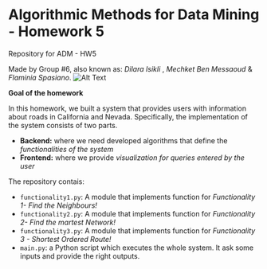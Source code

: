 # Algorithmic Methods for Data Mining - Homework 5
Repository for ADM - HW5

Made by Group #6, also known as: *Dilara Isikli* , *Mechket Ben Messaoud* & *Flaminia Spasiano*.
![Alt Text](https://1igc0ojossa412h1e3ek8d1w-wpengine.netdna-ssl.com/wp-content/uploads/2018/03/9780921338390.jpg)

**Goal of the homework**

In this homework, we built a system that provides users with information about roads in California and Nevada. Specifically, the implementation of the system consists of two parts. 

* __Backend:__ where we need developed algorithms that define the *functionalities of the system*
* __Frontend:__ where we provide *visualization for queries entered by the user*

 
 The repository contais:
 * ```functionality1.py```: A module that implements function for *Functionality 1- Find the Neighbours!*
 * ```functionality2.py```: A module that implements function for *Functionality 2- Find the martest Network!*
 * ```functionality3.py```: A module that implements function for *Functionality 3 - Shortest Ordered Route!*
 * ```main.py```: a Python script which executes the whole system. It ask some inputs and provide the right outputs.
